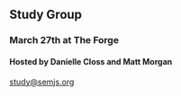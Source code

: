 ##  Study Group
### March 27th at The Forge
#### Hosted by Danielle Closs and Matt Morgan

study@semjs.org